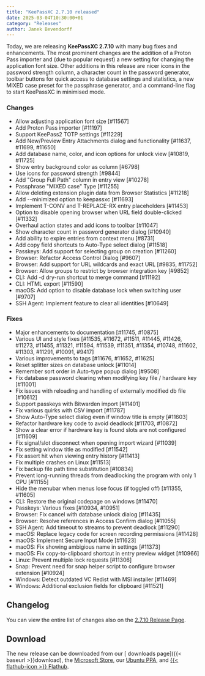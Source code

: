 ```yaml
---
title: "KeePassXC 2.7.10 released"
date: 2025-03-04T10:30:00+01
category: "Releases"
author: Janek Bevendorff
---
```


Today, we are releasing **KeePassXC 2.7.10** with many bug fixes and enhancements. The most prominent changes are the addition of a Proton Pass importer and (due to popular request) a new setting for changing the application font size. Other additions in this release are nicer icons in the password strength column, a character count in the password generator, toolbar buttons for quick access to database settings and statistics, a new MIXED case preset for the passphrase generator, and a command-line flag to start KeePassXC in minimised mode.

<!--more-->

### Changes

* Allow adjusting application font size [#11567]
* Add Proton Pass importer [#11197]
* Support KeePass2 TOTP settings [#11229]
* Add New/Preview Entry Attachments dialog and functionality [#11637, #11699, #11650]
* Add database name, color, and icon options for unlock view [#10819, #11725]
* Show entry background color as column [#6798]
* Use icons for password strength [#9844]
* Add "Group Full Path" column in entry view [#10278]
* Passphrase "MIXED case" Type [#11255]
* Allow deleting extension plugin data from Browser Statistics [#11218]
* Add --minimized option to keepassxc [#11693]
* Implement T-CONV and T-REPLACE-RX entry placeholders [#11453]
* Option to disable opening browser when URL field double-clicked [#11332]
* Overhaul action states and add icons to toolbar [#11047]
* Show character count in password generator dialog [#10940]
* Add ability to expire entries from context menu [#8731]
* Add copy field shortcuts to Auto-Type select dialog [#11518]
* Passkeys: Add support for selecting group on creation [#11260]
* Browser: Refactor Access Control Dialog [#9607]
* Browser: Add support for URL wildcards and exact URL [#9835, #11752]
* Browser: Allow groups to restrict by browser integration key [#9852]
* CLI: Add -d dry-run shortcut to merge command [#11192]
* CLI: HTML export [#11590]
* macOS: Add option to disable database lock when switching user [#9707]
* SSH Agent: Implement feature to clear all identities [#10649]


### Fixes

* Major enhancements to documentation [#11745, #10875]
* Various UI and style fixes [#11535, #11672, #11511, #11445, #11426, #11273, #11455, #11321, #11594, #11539, #11351, #11354, #10748, #11602, #11303, #11291, #10091, #9417]
* Various improvements to tags [#11676, #11652, #11625]
* Reset splitter sizes on database unlock [#11014]
* Remember sort order in Auto-type popup dialog [#9508]
* Fix database password clearing when modifying key file / hardware key [#11001]
* Fix issues with reloading and handling of externally modified db file [#10612]
* Support passkeys with Bitwarden import [#11401]
* Fix various quirks with CSV import [#11787]
* Show Auto-Type select dialog even if window title is empty [#11603]
* Refactor hardware key code to avoid deadlock [#11703, #10872]
* Show a clear error if hardware key is found slots are not configured [#11609]
* Fix signal/slot disconnect when opening import wizard [#11039]
* Fix setting window title as modified [#11542]
* Fix assert hit when viewing entry history [#11413]
* Fix multiple crashes on Linux [#11513]
* Fix backup file path time substitution [#10834]
* Prevent long-running threads from deadlocking the program with only 1 CPU [#11155]
* Hide the menubar when menus lose focus (if toggled off) [#11355, #11605]
* CLI: Restore the original codepage on windows [#11470]
* Passkeys: Various fixes [#10934, #10951]
* Browser: Fix cancel with database unlock dialog [#11435]
* Browser: Resolve references in Access Confirm dialog [#11055]
* SSH Agent: Add timeout to streams to prevent deadlock [#11290]
* macOS: Replace legacy code for screen recording permissions [#11428]
* macOS: Implement Secure Input Mode [#11623]
* macOS: Fix showing ambigious name in settings [#11373]
* macOS: Fix copy-to-clipboard shortcut in entry preview widget [#10966]
* Linux: Prevent multiple lock requests [#11306]
* Snap: Prevent need for snap helper script to configure browser extension [#10924]
* Windows: Detect outdated VC Redist with MSI installer [#11469]
* Windows: Additional exclusion fields for clipboard [#11521]

## Changelog

You can view the entire list of changes also on the [<i class="fa-brands fa-github"></i>  2.7.10 Release Page](https://github.com/keepassxreboot/keepassxc/releases/tag/2.7.10).

## Download

The new release can be downloaded from our [<i class="fa-solid fa-download"></i> downloads page]({{< baseurl >}}download),
the [<i class="fa-brands fa-microsoft"></i> Microsoft Store](https://apps.microsoft.com/store/detail/keepassxc/XP8K2L36VP0QMB),
our [<i class="fa-brands fa-ubuntu"></i> Ubuntu PPA](https://launchpad.net/~phoerious/+archive/ubuntu/keepassxc/),
and [{{< flathub-icon >}}  Flathub](https://flathub.org/apps/org.keepassxc.KeePassXC).

